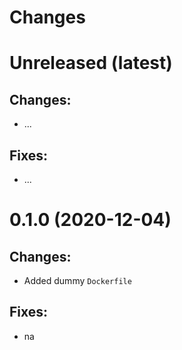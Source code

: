 Changes
=======

Unreleased (latest)
===================

Changes:
--------
- ...

Fixes:
------
- ...

0.1.0 (2020-12-04)
===================

Changes:
--------
- Added dummy `Dockerfile`

Fixes:
------
- na